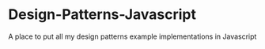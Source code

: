 # Design-Patterns-Javascript
A place to put all my design patterns example implementations in Javascript
